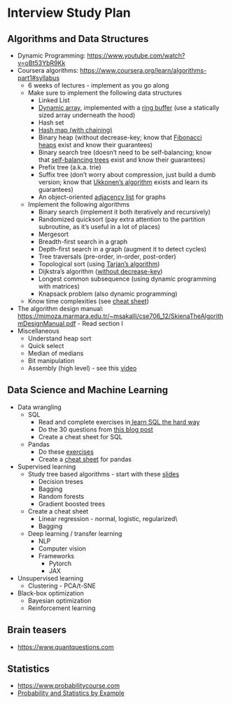 # Interview Study Plan

## Algorithms and Data Structures

- Dynamic Programming: https://www.youtube.com/watch?v=oBt53YbR9Kk
- Coursera algorithms: https://www.coursera.org/learn/algorithms-part1#syllabus
    - 6 weeks of lectures - implement as you go along
    - Make sure to implement the following data structures
        - Linked List
        - [Dynamic array](https://en.wikipedia.org/wiki/Dynamic_array), implemented with a [ring buffer](https://en.wikipedia.org/wiki/Circular_buffer) (use a statically sized array underneath the hood)
        - Hash set
        - [Hash map (with chaining)](https://en.wikipedia.org/wiki/Hash_table#Separate_chaining_with_linked_lists)
        - Binary heap (without decrease-key; know that [Fibonacci heaps](https://en.wikipedia.org/wiki/Fibonacci_heap) exist and know their guarantees)
        - Binary search tree (doesn’t need to be self-balancing; know that [self-balancing trees](https://en.wikipedia.org/wiki/Self-balancing_binary_search_tree#Implementations) exist and know their guarantees)
        - Prefix tree (a.k.a. trie)
        - Suffix tree (don’t worry about compression, just build a dumb version; know that [Ukkonen’s algorithm](https://en.wikipedia.org/wiki/Ukkonen%27s_algorithm) exists and learn its guarantees)
        - An object-oriented [adjacency list](https://en.wikipedia.org/wiki/Adjacency_list) for graphs
    - Implement the following algorithms
        - Binary search (implement it both iteratively and recursively)
        - Randomized quicksort (pay extra attention to the partition subroutine, as it’s useful in a lot of places)
        - Mergesort
        - Breadth-first search in a graph
        - Depth-first search in a graph (augment it to detect cycles)
        - Tree traversals (pre-order, in-order, post-order)
        - Topological sort (using [Tarjan’s algorithm](https://en.wikipedia.org/wiki/Topological_sorting#Depth-first_search))
        - Dijkstra’s algorithm ([without decrease-key](https://stackoverflow.com/questions/9255620/why-does-dijkstras-algorithm-use-decrease-key))
        - Longest common subsequence (using dynamic programming with matrices)
        - Knapsack problem (also dynamic programming)
    - Know time complexities (see [cheat sheet](https://www.bigocheatsheet.com/))
- The algorithm design manual: https://mimoza.marmara.edu.tr/~msakalli/cse706_12/SkienaTheAlgorithmDesignManual.pdf - Read section I
- Miscellaneous
    - Understand heap sort
    - Quick select
    - Median of medians
    - Bit manipulation
    - Assembly (high level) - see this [video](https://www.youtube.com/watch?v=RZUDEaLa5Nw)
    
## Data Science and Machine Learning

- Data wrangling
    - SQL
        -  Read and complete exercises in[ learn SQL the hard way](https://www.notion.so/kobifelton/Learn-SQL-the-Hard-Way-0defd79865fc4e7da2df9f66192d3b39)
        -  Do the 30 questions from [this blog post](https://www.nicksingh.com/posts/30-sql-and-database-design-questions-from-real-data-science-interviews)
        -  Create a cheat sheet for SQL
    - Pandas
        -  Do these [exercises](https://github.com/guipsamora/pandas_exercises#getting-and-knowing)
        - Create a [cheat sheet](https://pandas.pydata.org/Pandas_Cheat_Sheet.pdf) for pandas
- Supervised learning
    - Study tree based algorithms - start with these [slides](https://faculty.cc.gatech.edu/~hic/CS7616/pdf/lecture5.pdf)
        - Decision treses
        - Bagging
        - Random forests 
        - Gradient boosted trees
    -  Create a cheat sheet
        - Linear regression - normal, logistic, regularized\
        - Bagging
    - Deep learning / transfer learning
        - NLP
        - Computer vision
        - Frameworks
            - Pytorch
            - JAX
- Unsupervised learning
    - Clustering - PCA/t-SNE
- Black-box optimization
    - Bayesian optimization
    - Reinforcement learning
    
## Brain teasers

- https://www.quantquestions.com

## Statistics

- https://www.probabilitycourse.com
- [Probability and Statistics by Example](https://www.cambridge.org/core/books/probability-and-statistics-by-example/0F5FF4E3D29F11BB32733F8BD553A03C)

